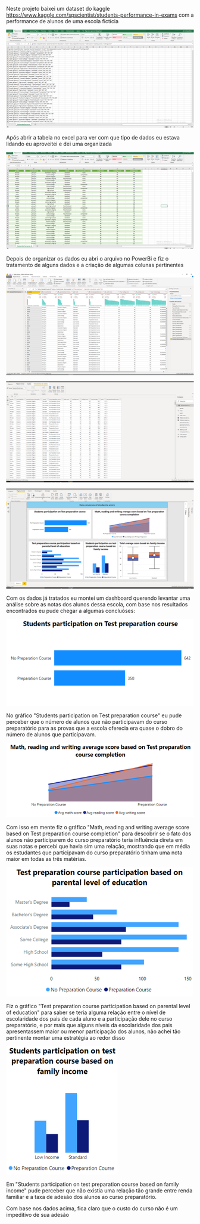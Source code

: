 Neste projeto baixei um dataset do kaggle https://www.kaggle.com/spscientist/students-performance-in-exams com a performance de alunos de uma escola fictícia

![](Images/1.png)

Após abrir a tabela no excel para ver com que tipo de dados eu estava lidando eu aproveitei e dei uma organizada 

![](Images/2.png)

Depois de organizar os dados eu abri o arquivo no PowerBi e fiz o tratamento de alguns dados e a criação de algumas colunas pertinentes

![](Images/3.png)

![](Images/4.png)

![](Images/5.png)

Com os dados já tratados eu montei um dashboard querendo levantar uma análise sobre as notas dos alunos dessa escola, com base nos resultados encontrados eu pude 
chegar a algumas concluõses:

![](Images/5_1.png)

No gráfico "Students participation on Test preparation course" eu pude perceber que o número de alunos que não participavam do curso preparatório para as provas que a 
escola oferecia era quase o dobro do número de alunos que participavam. 

![](Images/5_2.png)

Com isso em mente fiz o gráfico "Math, reading and writing average score based on Test preparation course completion" para descobrir se o fato dos alunos não participarem
do curso preparatório teria influência direta em suas notas e percebi que havia sim uma relação, mostrando que em média os estudantes que participavam do curso preparatório tinham uma nota maior em todas as três matérias.

![](Images/5_3.png)

Fiz o gráfico "Test preparation course participation based on parental level of education" para saber se teria alguma relação entre o nível de escolaridade dos pais de cada
aluno e a participação dele no curso preparatório, e por mais que alguns níveis da escolaridade dos pais apresentassem maior ou menor participação dos alunos, não achei
tão pertinente montar uma estratégia ao redor disso

![](Images/5_4.png)

Em "Students participation on test preparation course based on family income" pude perceber que não existia uma relação tão grande entre renda familiar e a taxa de adesão dos alunos ao curso preparatório.

Com base nos dados acima, fica claro que o custo do curso não é um impeditivo de sua adesão





